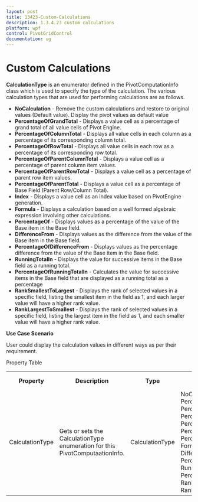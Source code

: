 ```yaml
---
layout: post
title: 13423-Custom-Calculations
description: 1.3.4.23 custom calculations
platform: wpf
control: PivotGridControl
documentation: ug
---
```


# Custom Calculations

**CalculationType** is an enumerator defined in the PivotComputationInfo class which is used to specify the type of the calculation. The various calculation types that are used for performing calculations are as follows.
 
* **NoCalculation** - Remove the custom calculations and restore to original values (Default value). Display the pivot values as default value
* **PercentageOfGrandTotal** - Displays a value cell as a percentage of grand total of all value cells of Pivot Engine.
* **PercentageOfColumnTotal** - Displays all value cells in each column as a percentage of its corresponding column total. 
* **PercentageOfRowTotal** - Displays all value cells in each row as a percentage of its corresponding row total.
* **PercentageOfParentColumnTotal** - Displays a value cell as a percentage of parent column item values.
* **PercentageOfParentRowTotal** - Displays a value cell as a percentage of parent row item values.
* **PercentageOfParentTotal** - Displays a value cell as a percentage of Base Field (Parent Row/Column Total).
* **Index** - Displays a value cell as an index value based on PivotEngine generation.
* **Formula** - Displays a calculation based on a well formed algebraic expression involving other calculations.
* **PercentageOf** - Displays values as a percentage of the value of the Base item in the Base field.
* **DifferenceFrom** - Displays values as the difference from the value of the Base item in the Base field.
* **PercentageOfDifferenceFrom** - Displays values as the percentage difference from the value of the Base item in the Base field.
* **RunningTotalIn** - Displays the value for successive items in the Base field as a running total.
* **PercentageOfRunningTotalIn** - Calculates the value for successive items in the Base field that are displayed as a running total as a percentage
* **RankSmallestToLargest** - Displays the rank of selected values in a specific field, listing the smallest item in the field as 1, and each larger value will have a higher rank value.
* **RankLargestToSmallest** - Displays the rank of selected values in a specific field, listing the largest item in the field as 1, and each smaller value will have a higher rank value.

**Use Case Scenario**

User could display the calculation values in different ways as per their requirement.

Property Table

<table>
<tr>
<th>
Property </th><th>
Description </th><th>
Type </th><th>
Value It Accepts</th><th>
Reference Link</th></tr>
<tr>
<td>
CalculationType</td><td>
Gets or sets the CalculationType enumeration for this PivotComputaationInfo.</td><td>
CalculationType</td><td>
NoCalculation (Default), PercentageOfGrandTotal, PercentageOfColumnTotal, PercentageOfRowTotal, PercentageOfParentColumnTotal, PercentageOfParentRowTotal, PercentageOfParentTotal, Index, Formula, PercentageOf, DifferenceFrom, PercentageOfDifferenceFrom, RunningTotalIn, PercentageOfRunningTotalIn, RankSmallestToLargest, RankLargestToSmallest</td><td>
-</td></tr>
</table>


